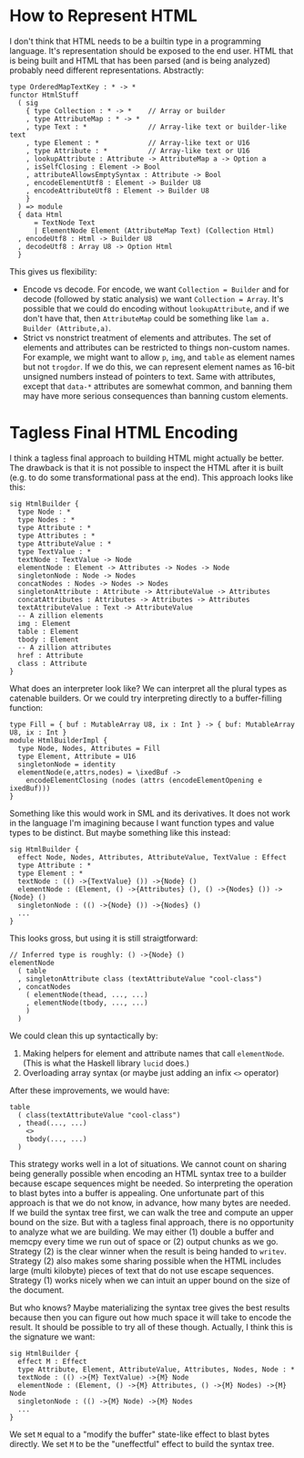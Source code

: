 # How to Represent HTML

I don't think that HTML needs to be a builtin type in a programming language.
It's representation should be exposed to the end user. HTML that is being built
and HTML that has been parsed (and is being analyzed) probably need different
representations. Abstractly:

    type OrderedMapTextKey : * -> *
    functor HtmlStuff
      ( sig
        { type Collection : * -> *    // Array or builder
        , type AttributeMap : * -> *
        , type Text : *               // Array-like text or builder-like text
        , type Element : *            // Array-like text or U16
        , type Attribute : *          // Array-like text or U16
        , lookupAttribute : Attribute -> AttributeMap a -> Option a
        , isSelfClosing : Element -> Bool
        , attributeAllowsEmptySyntax : Attribute -> Bool
        , encodeElementUtf8 : Element -> Builder U8
        , encodeAttributeUtf8 : Element -> Builder U8
        }
      ) => module
      { data Html
          = TextNode Text
          | ElementNode Element (AttributeMap Text) (Collection Html)
      , encodeUtf8 : Html -> Builder U8
      , decodeUtf8 : Array U8 -> Option Html
      }

This gives us flexibility:

* Encode vs decode. For encode, we want `Collection = Builder` and for decode
  (followed by static analysis) we want `Collection = Array`. It's possible
  that we could do encoding without `lookupAttribute`, and if we don't have
  that, then `AttributeMap` could be something like `lam a. Builder (Attribute,a)`.
* Strict vs nonstrict treatment of elements and attributes. The set of
  elements and attributes can be restricted to things non-custom names.
  For example, we might want to allow `p`, `img`, and `table` as element
  names but not `trogdor`. If we do this, we can represent element names
  as 16-bit unsigned numbers instead of pointers to text. Same with attributes,
  except that `data-*` attributes are somewhat common, and banning them may
  have more serious consequences than banning custom elements.

# Tagless Final HTML Encoding

I think a tagless final approach to building HTML might actually be better.
The drawback is that it is not possible to inspect the HTML after it is built
(e.g. to do some transformational pass at the end). This approach looks like
this:

    sig HtmlBuilder {
      type Node : *
      type Nodes : *
      type Attribute : *
      type Attributes : *
      type AttributeValue : *
      type TextValue : *
      textNode : TextValue -> Node
      elementNode : Element -> Attributes -> Nodes -> Node
      singletonNode : Node -> Nodes
      concatNodes : Nodes -> Nodes -> Nodes
      singletonAttribute : Attribute -> AttributeValue -> Attributes
      concatAttributes : Attributes -> Attributes -> Attributes
      textAttributeValue : Text -> AttributeValue
      -- A zillion elements
      img : Element
      table : Element
      tbody : Element
      -- A zillion attributes
      href : Attribute
      class : Attribute
    }

What does an interpreter look like? We can interpret all the plural types as
catenable builders. Or we could try interpreting directly to a buffer-filling
function:

    type Fill = { buf : MutableArray U8, ix : Int } -> { buf: MutableArray U8, ix : Int }
    module HtmlBuilderImpl {
      type Node, Nodes, Attributes = Fill
      type Element, Attribute = U16
      singletonNode = identity
      elementNode(e,attrs,nodes) = \ixedBuf ->
        encodeElementClosing (nodes (attrs (encodeElementOpening e ixedBuf)))
    }

Something like this would work in SML and its derivatives. It does not
work in the language I'm imagining because I want function types and
value types to be distinct. But maybe something like this instead:

    sig HtmlBuilder {
      effect Node, Nodes, Attributes, AttributeValue, TextValue : Effect
      type Attribute : *
      type Element : *
      textNode : (() ->{TextValue} ()) ->{Node} ()
      elementNode : (Element, () ->{Attributes} (), () ->{Nodes} ()) ->{Node} ()
      singletonNode : (() ->{Node} ()) ->{Nodes} ()
      ...
    }

This looks gross, but using it is still straigtforward:

    // Inferred type is roughly: () ->{Node} ()
    elementNode
      ( table
      , singletonAttribute class (textAttributeValue "cool-class")
      , concatNodes
        ( elementNode(thead, ..., ...)
        , elementNode(tbody, ..., ...)
        )
      )

We could clean this up syntactically by:

1. Making helpers for element and attribute names that call `elementNode`.
   (This is what the Haskell library `lucid` does.)
2. Overloading array syntax (or maybe just adding an infix `<>` operator)

After these improvements, we would have:

    table
      ( class(textAttributeValue "cool-class")
      , thead(..., ...)
        <>
        tbody(..., ...)
      )

This strategy works well in a lot of situations. We cannot count on sharing
being generally possible when encoding an HTML syntax tree to a builder
because escape sequences might be needed. So interpreting the operation
to blast bytes into a buffer is appealing. One unfortunate part of this
approach is that we do not know, in advance, how many bytes are needed.
If we build the syntax tree first, we can walk the tree and compute an
upper bound on the size. But with a tagless final approach, there is no
opportunity to analyze what we are building. We may either (1) double a
buffer and memcpy every time we run out of space or (2) output chunks
as we go. Strategy (2) is the clear winner when the result is being handed
to `writev`. Strategy (2) also makes some sharing possible when the HTML
includes large (multi kilobyte) pieces of text that do not use escape
sequences. Strategy (1) works nicely when we can intuit an upper bound
on the size of the document.

But who knows? Maybe materializing the syntax tree gives the best results
because then you can figure out how much space it will take to encode
the result. It should be possible to try all of these though. Actually,
I think this is the signature we want:

    sig HtmlBuilder {
      effect M : Effect
      type Attribute, Element, AttributeValue, Attributes, Nodes, Node : *
      textNode : (() ->{M} TextValue) ->{M} Node
      elementNode : (Element, () ->{M} Attributes, () ->{M} Nodes) ->{M} Node
      singletonNode : (() ->{M} Node) ->{M} Nodes
      ...
    }

We set `M` equal to a "modify the buffer" state-like effect to blast bytes
directly. We set `M` to be the "uneffectful" effect to build the syntax tree.
